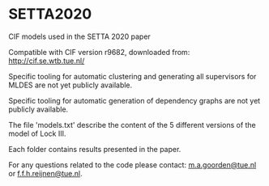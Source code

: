 # SETTA2020

CIF models used in the SETTA 2020 paper

Compatible with CIF version r9682, downloaded from: http://cif.se.wtb.tue.nl/

Specific tooling for automatic clustering and generating all supervisors for 
MLDES are not yet publicly available.

Specific tooling for automatic generation of dependency graphs are not yet publicly available.

The file 'models.txt' describe the content of the 5 different versions of the model
of Lock III.

Each folder contains results presented in the paper.

For any questions related to the code please contact: m.a.goorden@tue.nl or f.f.h.reijnen@tue.nl.
